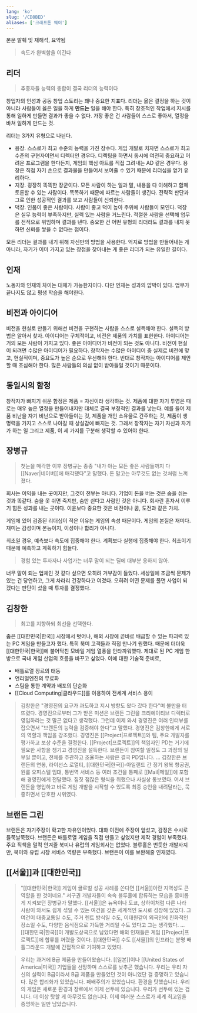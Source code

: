 ```yaml
---
lang: 'ko'
slug: '/CD8BED'
aliases: ['크래프톤 웨이']
---
```


본문 발췌 및 재해석, 요약됨

> 속도가 완벽함을 이긴다

## 리더

> 추종자들 능력의 총합이 결국 리더의 능력이다

창업자의 인성과 공동 창업 스토리는 꽤나 중요한 지표다.
리더는 옳은 결정을 하는 것이 아니라 사람들이 옳은 일을 하게 **만드는** 일을 해야 한다.
특히 창조적인 작업에서 지시를 통해 일하게 만들면 결과가 좋을 수 없다.
가장 좋은 건 사람들이 스스로 좋아서, 열정을 바쳐 일하게 만드는 것.

리더는 3가지 유형으로 나뉜다.

- 용장. 스스로가 최고 수준의 능력을 가진 장수다. 게임 개발로 치자면 스스로가 최고 수준의 구현자이면서 디렉터인 경우다. 디렉팅을 하면서 동시에 여전히 중요하고 어려운 프로그램을 한다든지, 게임의 핵심 아트를 직접 그려내는 AD 같은 경우다. 용장은 직접 자기 손으로 결과물을 만들어서 보여줄 수 있기 때문에 리더십을 얻기 유리하다.
- 지장. 굉장히 똑똑한 장군이다. 모든 사람이 하는 일과 말, 내용을 다 이해하고 함께 토론할 수 있는 사람이다. 똑똑하기 때문에 따르는 사람들이 생긴다. 전략적 판단과 그로 인한 성공적인 결과를 보고 사람들이 신뢰한다.
- 덕장. 인품이 좋은 사람이다. 사람이 좋고 덕이 높아 주위에 사람들이 모인다. 덕장은 실무 능력이 부족하지만, 실력 있는 사람을 거느린다. 적절한 사람을 선택해 업무를 전적으로 위임하며 결과를 낸다. 중요한 건 어떤 유형의 리더라도 결과를 내지 못하면 신뢰를 쌓을 수 없다는 점이다.

모든 리더는 결과를 내기 위해 자신만의 방법을 사용한다. 억지로 방법을 만들어내는 게 아니라, 자기가 이미 가지고 있는 장점을 찾아내는 게 좋은 리더가 되는 유일한 길이다.

## 인재

노동자와 인재의 차이는 대체가 가능한지이다.
다만 인재는 성과의 압박이 있다. 업무가 끝나지도 않고 평생 학습을 해야한다.

## 비전과 아이디어

비전을 현실로 만들기 위해선 비전을 구현하는 사람을 스스로 설득해야 한다.
설득의 방법은 알아서 찾자.
아이디어는 구체적이고, 비전은 제품의 가치를 표현한다.
아이디어는 거의 모든 사람이 가지고 있다.
좋은 아이디어가 비전이 되는 것도 아니다.
비전이 현실이 되려면 수많은 아이디어가 필요하다.
창작자는 수많은 아이디어 중 실제로 비전에 맞고, 현실적이며, 중요도가 높은 순으로 우선해야 한다.
반대로 창작자는 아이디어를 제안할 때 조심해야 한다.
많은 사람들의 의심 없이 받아들일 것이기 때문이다.

## 동일시의 함정

창작자가 빠지기 쉬운 함정은 제품 = 자신이라 생각하는 것.
제품에 대한 자기 투영은 때로는 매우 높은 열정을 만들어내지만 대체로 결국 부정적인 결과를 낳는다.
예를 들어 제품 비난을 자기 비난으로 받아들이는 것, 제품을 개인 소유물로 간주하는 것, 제품이 생명력을 가지고 스스로 나아갈 때 상실감에 빠지는 것.
그래서 창작자는 자기 자신과 자기가 하는 일 그리고 제품, 이 세 가지를 구분해 생각할 수 있어야 한다.

## 장병규

> 첫눈을 매각한 이후 장병규는 종종 "내가 아는 모든 좋은 사람들까지 다 [[Naver|네이버]]에 매각됐다"고 말했다. 돈 말고는 아무것도 없는 것처럼 느껴졌다.

회사는 이익을 내는 곳이지만, 그것이 전부는 아니다.
기업이 돈을 버는 것은 숨을 쉬는 것과 똑같다.
숨을 못 쉬면 죽지만, 숨만 쉰다고 사람인 것은 아니다.
회사란 혼자서 이루기 힘든 성과를 내는 곳이다.
이윤보다 중요한 것은 비전이나 꿈, 도전과 같은 가치.

게임에 있어 검증된 리더십이 적은 이유는 게임의 속성 때문이다.
게임의 본질은 재미다. 재미는 감성이며 본능이지, 이성이나 합리가 아니다.

최초일 경우, 예측보다 속도에 집중해야 한다.
계획보다 실행에 집중해야 한다.
최초이기 때문에 예측하고 계획하기 힘들다.

> 경험 있는 투자자나 사업가는 너무 말이 되는 딜에 대부분 응하지 않아.

너무 말이 되는 업체인 것 같다 싶으면 오히려 거부감이 들었다.
세상일에 조금씩 문제가 있는 건 당연하고, 그게 차라리 건강하다고 여겼다.
오히려 어떤 문제를 풀면 사업이 되겠다는 판단이 섰을 때 투자를 결정했다.

## 김창한

> 최고를 지향하되 최선을 선택한다.

좁은 [[대한민국|한국]] 시장에서 벗어나, 해외 시장에 곧바로 배급할 수 있는 파괴력 있는 PC 게임을 만들고자 했다.
특히 북미 고객들과 직접 만나기 원했다.
때문에 더더욱 [[대한민국|한국]]에 불어닥친 모바일 게임 열풍을 안타까워했다.
제대로 된 PC 게임 한 방으로 국내 게임 산업의 흐름을 바꾸고 싶었다.
이에 대한 기술적 준비로,

- 배틀로열 장르의 태동
- 언리얼엔진의 무료화
- 스팀을 통한 계약과 배포의 단순화
- [[Cloud Computing|클라우드]]를 이용하여 전세계 서비스 용이

> 김창한은 "경영진의 요구가 과도하고 지시 방향도 왔다 갔다 한다"며 불만을 터뜨렸다. 경영진으로부터 그가 받은 미션은 브랜든 그린을 크리에이티브 디렉터로 영입하라는 것 말곤 없다고 생각했다. 그런데 이제 와서 경영진은 여러 인터뷰를 잡으면서 "브랜든의 능력을 검증해야 한다"고 말했다. 경영진은 김창한에게 서로의 역할과 책임을 강조했다. 경영진은 [[Project|프로젝트]]와 팀, 주요 개발자를 평가하고 보상 수준을 결정한다. [[Project|프로젝트]]의 책임자인 PD는 거기에 필요한 사항을 챙기고 경영진을 설득한다. 브랜든이 참여할 일정도 그 과정의 일부일 뿐이고, 전체를 주관하고 조율하는 사람은 결국 PD입니다. ... 김창한은 브랜든의 연봉, 라이선스 로열티, [[대한민국|한국]]-아일랜드 간 정기 왕복 항공권, 원룸 오피스텔 임대, 통번역 서비스 등 여러 조건을 통째로 [[Mail|메일]]에 포함해 경영진에게 전달했다. 짐짓 점잖은 형식을 취했으나 사실상 통보였다. 어서 브랜든을 영입하고 바로 게임 개발을 시작할 수 있도록 최종 승인을 내려달라는, 묵중하면서 단호한 시위였다.

## 브랜든 그린

브랜든은 자기주장이 확고한 자유인이었다. 대화 이전에 주장이 앞섰고, 감정은 수시로 들쭉날쭉했다.
브랜든은 배틀로열 게임을 직접 만들고 싶었지만 제작 경험이 부족했다.
주요 직책을 덜컥 안겨줄 북미나 유럽의 게임회사는 없었다.
블루홀은 번듯한 개발사지만, 북미와 유럽 시장 서비스 역량은 부족했다.
브랜든이 이를 보완해줄 인재였다.

## [[서울]]과 [[대한민국]]

> "[[대한민국|한국]] 게임이 글로벌 성공 사례를 쓴다면 [[서울]]이란 지역성도 큰 역할을 한 것이네요." 서구권 개발자들이 속속 블루홀에 합류하는 모습을 흥미롭게 지켜보던 장병규가 말했다. [[서울]]은 뉴욕이나 도쿄, 상하이처럼 다른 나라 사람이 와서도 쉽게 섞일 수 있는 여건을 갖춘 세계적인 도시로 성장해 있었다. 그 여건이 대중교통일 수도, 주거 렌트 방식일 수도, 이태원같이 외국인에 친화적인 장소일 수도, 다양한 음식점으로 가득한 거리일 수도 있다고 그는 생각했다. ... [[대한민국|한국]]이 개발도상국으로 남았다면 해외 인재들은 게임 [[Project|프로젝트]]에 합류를 꺼렸을 것이다. [[대한민국]] 수도 [[서울]]의 인프라는 분명 배틀그라운드 개발에 간접적으로 기여하고 있었다.

> 우리는 과거에 B급 제품을 만들어왔습니다. [[일본]]이나 [[United States of America|미국]] 기업들을 선망하며 스스로를 낮추곤 했습니다. 우리는 우리 자신의 실력이 B급이라서 B급 제품을 만들었던 것이 아니었단 걸 증명하고 있습니다. 많은 합리화가 있었습니다. 패배주의가 있었습니다. 환경을 탓했습니다. 우리의 게임은 새로운 환경과 장르에서 이제 선두에 있습니다. 우리가 선두에 있는 겁니다. 더 이상 탓할 게 아무것도 없습니다. 이제 여러분 스스로가 세계 최고임을 증명하는 일만 남았습니다.
